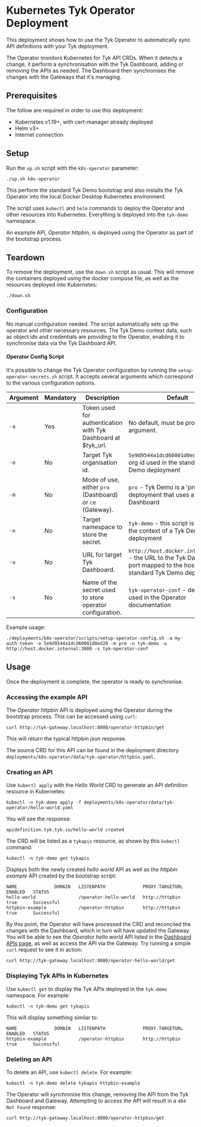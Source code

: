 # Kubernetes Tyk Operator Deployment

This deployment shows how to use the Tyk Operator to automatically sync API definitions with your Tyk deployment.

The Operator monitors Kubernetes for Tyk API CRDs. When it detects a change, it perform a synchronisation with the Tyk Dashboard, adding or removing the APIs as needed. The Dashboard then synchronises the changes with the Gateways that it's managing.

## Prerequisites

The follow are required in order to use this deployment:
- Kubernetes v1.19+, with cert-manager already deployed
- Helm v3+
- Internet connection

## Setup

Run the `up.sh` script with the `k8s-operator` parameter:

```
./up.sh k8s-operator
```

This perform the standard Tyk Demo bootstrap and also installs the Tyk Operator into the local Docker Desktop Kubernetes environment.

The script uses `kubectl` and `helm` commands to deploy the Operator and other resources into Kubernetes. Everything is deployed into the `tyk-demo` namespace.

An example API, *Operator httpbin*, is deployed using the Operator as part of the bootstrap process.

## Teardown

To remove the deployment, use the `down.sh` script as usual. This will remove the containers deployed using the docker compose file, as well as the resources deployed into Kubernetes:

```
./down.sh
```

### Configuration

No manual configuration needed. The script automatically sets up the operator and other necessary resources. The Tyk Demo context data, such as object ids and credentials are providing to the Operator, enabling it to synchronise data via the Tyk Dashboard API.

#### Operator Config Script
It's possible to change the Tyk Operator configuration by running the `setup-operator-secrets.sh` script. It accepts several arguments which correspond to the various configuration options.

| Argument     | Mandatory | Description    | Default |
|--------------|-----------|------------|-----|
| `-a` | Yes | Token used for authentication with Tyk Dashboard at $tyk_url. | No default, must be provided via argument. |
| `-o` | No  | Target Tyk organisation id. | `5e9d9544a1dcd60001d0ed20` - the org id used in the standard Tyk Demo deployment |
| `-m` | No | Mode of use, either `pro` (Dashboard) or `ce` (Gateway). | `pro` - Tyk Demo is a 'pro' deployment that uses a Dashboard |
| `-n` | No | Target namespace to store the secret. | `tyk-demo` - this script is used in the context of a Tyk Demo deployment |
| `-u` | No | URL for target Tyk Dashboard. | `http://host.docker.internal:3000` - the URL to the Tyk Dashboard port mapped to the host in the standard Tyk Demo deployment |
| `-s` | No | Name of the secret used to store operator configuration. | `tyk-operator-conf` - default value used in the Operator documentation |

Example usage:
```
./deployments/k8s-operator/scripts/setup-operator-config.sh -a my-auth-token -o 5e9d9544a1dcd60001d0ed20 -m pro -n tyk-demo -u http://host.docker.internal:3000 -s tyk-operator-conf
```

## Usage

Once the deployment is complete, the operator is ready to synchronise.

### Accessing the example API

The *Operator httpbin* API is deployed using the Operator during the bootstrap process. This can be accessed using `curl`:

```
curl http://tyk-gateway.localhost:8080/operator-httpbin/get
```

This will return the typical httpbin json response.

The source CRD for this API can be found in the deployment directory `deployments/k8s-operator/data/tyk-operator/httpbin.yaml`.

### Creating an API

Use `kubectl apply` with the *Hello World* CRD to generate an API definition resource in Kubernetes:

```
kubectl -n tyk-demo apply -f deployments/k8s-operator/data/tyk-operator/hello-world.yaml
```

You will see the response:

```
apidefinition.tyk.tyk.io/hello-world created
```

The CRD will be listed as a `tykapis` resource, as shown by this `kubectl` command:

```
kubectl -n tyk-demo get tykapis
```

Displays both the newly created *hello world* API as well as the *httpbin example* API created by the bootstrap script:

```
NAME              DOMAIN   LISTENPATH              PROXY.TARGETURL   ENABLED   STATUS
hello-world                /operator-hello-world   http://httpbin    true      Successful
httpbin-example            /operator-httpbin       http://httpbin    true      Successful
```

By this point, the Operator will have processed the CRD and reconciled the changes with the Dashboard, which in turn will have updated the Gateway. You will be able to see the *Operator hello world* API listed in the [Dashboard APIs page](http://tyk-dashboard.localhost:3000/apis), as well as access the API via the Gateway. Try running a simple `curl` request to see it in action:

```
curl http://tyk-gateway.localhost:8080/operator-hello-world/get
```

### Displaying Tyk APIs in Kubernetes

Use `kubectl get` to display the Tyk APIs deployed in the `tyk-demo` namespace. For example:

```
kubectl -n tyk-demo get tykapis
```

This will display something similar to:

```
NAME              DOMAIN   LISTENPATH              PROXY.TARGETURL   ENABLED   STATUS
httpbin-example            /operator-httpbin       http://httpbin    true      Successful
```

### Deleting an API

To delete an API, use `kubectl delete`. For example:

```
kubectl -n tyk-demo delete tykapis httpbin-example
```

The Operator will synchronise this change, removing the API from the Tyk Dashboard and Gateway. Attempting to access the API will result in a `404 Not Found` response:

```
curl http://tyk-gateway.localhost:8080/operator-httpbin/get
```
